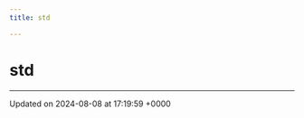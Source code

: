 ```yaml
---
title: std

---
```


# std








-------------------------------

Updated on 2024-08-08 at 17:19:59 +0000